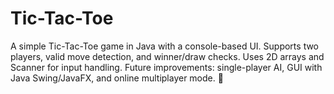 # Tic-Tac-Toe
A simple Tic-Tac-Toe game in Java with a console-based UI. Supports two players, valid move detection, and winner/draw checks. Uses 2D arrays and Scanner for input handling. Future improvements: single-player AI, GUI with Java Swing/JavaFX, and online multiplayer mode. 🚀
